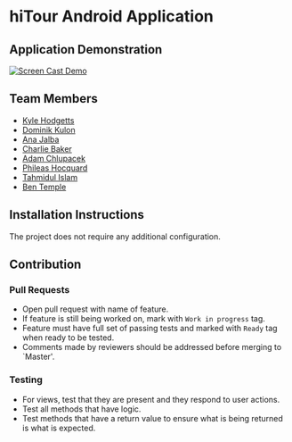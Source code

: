 # hiTour Android Application

## Application Demonstration

[![Screen Cast Demo](http://img.youtube.com/vi/W2CoXSr3UuM/0.jpg)](http://www.youtube.com/watch?v=W2CoXSr3UuM "Screen Cast Demo")

## Team Members
* [Kyle Hodgetts](https://github.com/KyleHodgetts)
* [Dominik Kulon](https://github.com/dkulon)
* [Ana Jalba](https://github.com/AnanaMJ)
* [Charlie Baker](https://github.com/charliebaker)
* [Adam Chlupacek](https://github.com/AdamChlupacek)
* [Phileas Hocquard](https://github.com/groupers)
* [Tahmidul Islam](https://github.com/k1462015)
* [Ben Temple](https://github.com/ben-temple)

## Installation Instructions
The project does not require any additional configuration.

## Contribution

### Pull Requests
* Open pull request with name of feature.
* If feature is still being worked on, mark with `Work in progress` tag.
* Feature must have full set of passing tests and marked with `Ready` tag when ready to be tested.
* Comments made by reviewers should be addressed before merging to `Master'.

### Testing
* For views, test that they are present and they respond to user actions.
* Test all methods that have logic.
* Test methods that have a return value to ensure what is being returned is what is expected.
